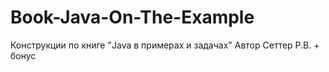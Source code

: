 # Book-Java-On-The-Example
Конструкции по книге "Java в примерах и задачах" Автор Сеттер Р.В. + бонус
